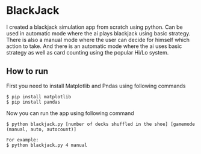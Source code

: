 # BlackJack
I created a blackjack simulation app from scratch using python.
Can be used in automatic mode where the ai plays blackjack using basic strategy.
There is also a manual mode where the user can decide for himself which action to take.
And there is an automatic mode where the ai uses basic strategy as well as card counting using the popular Hi/Lo system.

## How to run

First you need to install Matplotlib and Pndas using following commands
```
$ pip install matplotlib
$ pip install pandas
```
Now you can run the app using following command
```
$ python blackjack.py [number of decks shuffled in the shoe] [gamemode (manual, auto, autocount)]

For example:
$ python blackjack.py 4 manual
